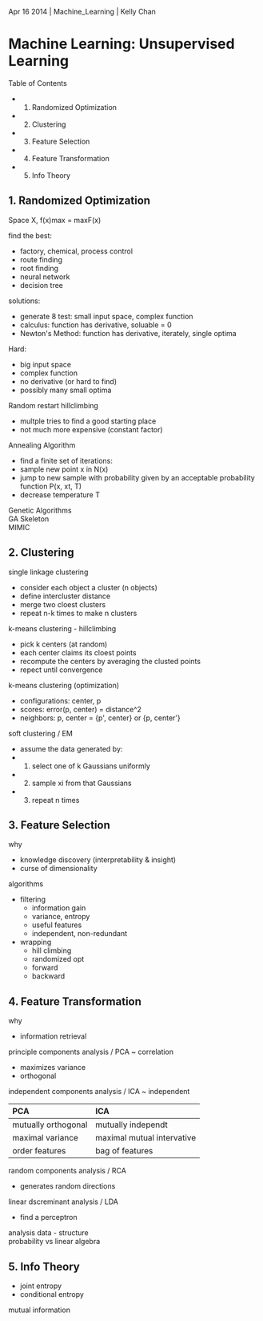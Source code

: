 Apr 16 2014 | Machine_Learning | Kelly Chan
# Machine Learning: Unsupervised Learning

Table of Contents
- 1. Randomized Optimization
- 2. Clustering
- 3. Feature Selection
- 4. Feature Transformation
- 5. Info Theory


## 1. Randomized Optimization

Space X, f(x)max = maxF(x)  

find the best:
- factory, chemical, process control
- route finding
- root finding
- neural network
- decision tree

solutions:
- generate 8 test: small input space, complex function
- calculus: function has derivative, soluable = 0
- Newton's Method: function has derivative, iterately, single optima

Hard:
- big input space
- complex function
- no derivative (or hard to find)
- possibly many small optima

Random restart hillclimbing
- multple tries to find a good starting place
- not much more expensive (constant factor)

Annealing Algorithm
- find a finite set of iterations:
- sample new point x in N(x)
- jump to new sample with probability given by an acceptable probability function P(x, xt, T)
- decrease temperature T

Genetic Algorithms  
GA Skeleton  
MIMIC  



## 2. Clustering

single linkage clustering
- consider each object a cluster (n objects)
- define intercluster distance
- merge two cloest clusters
- repeat n-k times to make n clusters

k-means clustering - hillclimbing
- pick k centers (at random)
- each center claims its cloest points
- recompute the centers by averaging the clusted points
- repect until convergence

k-means clustering (optimization)
- configurations: center, p
- scores: error(p, center) = distance^2
- neighbors: p, center = {p', center} or {p, center'}

soft clustering / EM
- assume the data generated by:
- 1. select one of k Gaussians uniformly
- 2. sample xi from that Gaussians
- 3. repeat n times

## 3. Feature Selection

why
- knowledge discovery (interpretability & insight)
- curse of dimensionality

algorithms
- filtering
    - information gain
    - variance, entropy
    - useful features
    - independent, non-redundant
- wrapping
    - hill climbing
    - randomized opt
    - forward
    - backward


## 4. Feature Transformation

why
- information retrieval

principle components analysis / PCA ~ correlation
- maximizes variance
- orthogonal

independent components analysis / ICA ~ independent

| PCA                 | ICA                        |
|:--------------------|:---------------------------|
| mutually orthogonal | mutually independt         |
| maximal variance    | maximal mutual intervative |
| order features      | bag of features            |


random components analysis / RCA
- generates random directions

linear dscreminant analysis / LDA
- find a perceptron

analysis data - structure  
probability vs linear algebra  


## 5. Info Theory

- joint entropy
- conditional entropy

mutual information
